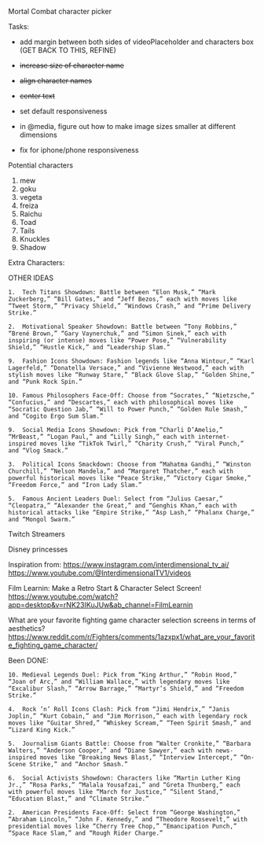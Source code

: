 

Mortal Combat character picker

Tasks:
- add margin between both sides of videoPlaceholder and characters box (GET BACK TO THIS, REFINE)
- ~~increase size of character name~~
- ~~align character names~~
- ~~center text~~

- set default responsiveness
- in @media, figure out how to make image sizes smaller at different dimensions
- fix for iphone/phone responsiveness




Potential characters

1. mew
2. goku
3. vegeta
4. freiza
5. Raichu
6. Toad
7. Tails
8. Knuckles
9. Shadow

Extra Characters:


OTHER IDEAS


	1.	Tech Titans Showdown: Battle between “Elon Musk,” “Mark Zuckerberg,” “Bill Gates,” and “Jeff Bezos,” each with moves like “Tweet Storm,” “Privacy Shield,” “Windows Crash,” and “Prime Delivery Strike.”

	2.	Motivational Speaker Showdown: Battle between “Tony Robbins,” “Brené Brown,” “Gary Vaynerchuk,” and “Simon Sinek,” each with inspiring (or intense) moves like “Power Pose,” “Vulnerability Shield,” “Hustle Kick,” and “Leadership Slam.”

	9.	Fashion Icons Showdown: Fashion legends like “Anna Wintour,” “Karl Lagerfeld,” “Donatella Versace,” and “Vivienne Westwood,” each with stylish moves like “Runway Stare,” “Black Glove Slap,” “Golden Shine,” and “Punk Rock Spin.”

	10.	Famous Philosophers Face-Off: Choose from “Socrates,” “Nietzsche,” “Confucius,” and “Descartes,” each with philosophical moves like “Socratic Question Jab,” “Will to Power Punch,” “Golden Rule Smash,” and “Cogito Ergo Sum Slam.”

	9.	Social Media Icons Showdown: Pick from “Charli D’Amelio,” “MrBeast,” “Logan Paul,” and “Lilly Singh,” each with internet-inspired moves like “TikTok Twirl,” “Charity Crush,” “Viral Punch,” and “Vlog Smack.”

	3.	Political Icons Smackdown: Choose from “Mahatma Gandhi,” “Winston Churchill,” “Nelson Mandela,” and “Margaret Thatcher,” each with powerful historical moves like “Peace Strike,” “Victory Cigar Smoke,” “Freedom Force,” and “Iron Lady Slam.”

	5.	Famous Ancient Leaders Duel: Select from “Julius Caesar,” “Cleopatra,” “Alexander the Great,” and “Genghis Khan,” each with historical attacks like “Empire Strike,” “Asp Lash,” “Phalanx Charge,” and “Mongol Swarm.”

Twitch Streamers

Disney princesses

Inspiration from:
https://www.instagram.com/interdimensional_tv_ai/
https://www.youtube.com/@InterdimensionalTV1/videos

Film Learnin: Make a Retro Start & Character Select Screen!
https://www.youtube.com/watch?app=desktop&v=rNK23IKuJUw&ab_channel=FilmLearnin

What are your favorite fighting game character selection screens in terms of aesthetics?
https://www.reddit.com/r/Fighters/comments/1azxpx1/what_are_your_favorite_fighting_game_character/

Been DONE:

	10.	Medieval Legends Duel: Pick from “King Arthur,” “Robin Hood,” “Joan of Arc,” and “William Wallace,” with legendary moves like “Excalibur Slash,” “Arrow Barrage,” “Martyr’s Shield,” and “Freedom Strike.”

	4.	Rock ’n’ Roll Icons Clash: Pick from “Jimi Hendrix,” “Janis Joplin,” “Kurt Cobain,” and “Jim Morrison,” each with legendary rock moves like “Guitar Shred,” “Whiskey Scream,” “Teen Spirit Smash,” and “Lizard King Kick.”

	5.	Journalism Giants Battle: Choose from “Walter Cronkite,” “Barbara Walters,” “Anderson Cooper,” and “Diane Sawyer,” each with news-inspired moves like “Breaking News Blast,” “Interview Intercept,” “On-Scene Strike,” and “Anchor Smash.”

	6.	Social Activists Showdown: Characters like “Martin Luther King Jr.,” “Rosa Parks,” “Malala Yousafzai,” and “Greta Thunberg,” each with powerful moves like “March for Justice,” “Silent Stand,” “Education Blast,” and “Climate Strike.”

	2.	American Presidents Face-Off: Select from “George Washington,” “Abraham Lincoln,” “John F. Kennedy,” and “Theodore Roosevelt,” with presidential moves like “Cherry Tree Chop,” “Emancipation Punch,” “Space Race Slam,” and “Rough Rider Charge.”
